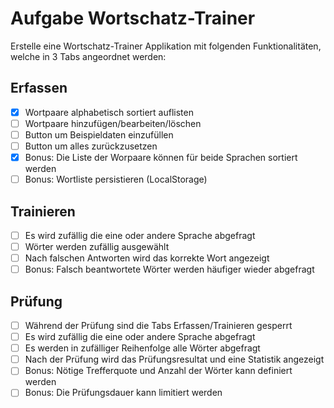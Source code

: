 # Aufgabe Wortschatz-Trainer
Erstelle eine Wortschatz-Trainer Applikation mit folgenden Funktionalitäten, welche in 3 Tabs angeordnet werden:

## Erfassen
- [x] Wortpaare alphabetisch sortiert auflisten
- [ ] Wortpaare hinzufügen/bearbeiten/löschen
- [ ] Button um Beispieldaten einzufüllen
- [ ] Button um alles zurückzusetzen
- [x] Bonus: Die Liste der Worpaare können für beide Sprachen sortiert werden
- [ ] Bonus: Wortliste persistieren (LocalStorage)

## Trainieren
- [ ] Es wird zufällig die eine oder andere Sprache abgefragt
- [ ] Wörter werden zufällig ausgewählt
- [ ] Nach falschen Antworten wird das korrekte Wort angezeigt
- [ ] Bonus: Falsch beantwortete Wörter werden häufiger wieder abgefragt

## Prüfung
- [ ] Während der Prüfung sind die Tabs Erfassen/Trainieren gesperrt
- [ ] Es wird zufällig die eine oder andere Sprache abgefragt
- [ ] Es werden in zufälliger Reihenfolge alle Wörter abgefragt
- [ ] Nach der Prüfung wird das Prüfungsresultat und eine Statistik angezeigt
- [ ] Bonus: Nötige Trefferquote und Anzahl der Wörter kann definiert werden
- [ ] Bonus: Die Prüfungsdauer kann limitiert werden
